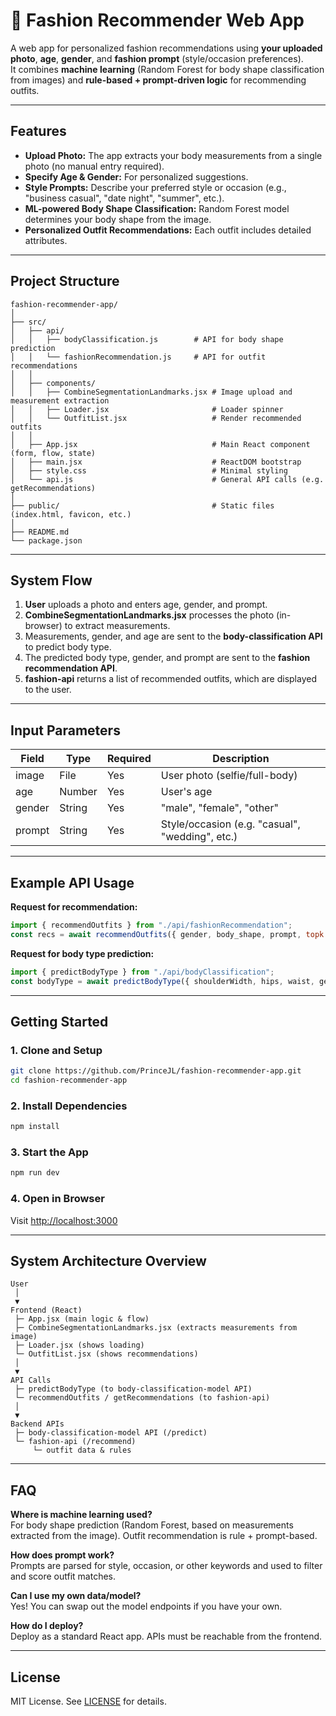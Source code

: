 # 👗 Fashion Recommender Web App

A web app for personalized fashion recommendations using **your uploaded photo**, **age**, **gender**, and **fashion prompt** (style/occasion preferences).  
It combines **machine learning** (Random Forest for body shape classification from images) and **rule-based + prompt-driven logic** for recommending outfits.

---

## Features

- **Upload Photo:** The app extracts your body measurements from a single photo (no manual entry required).
- **Specify Age & Gender:** For personalized suggestions.
- **Style Prompts:** Describe your preferred style or occasion (e.g., "business casual", "date night", "summer", etc.).
- **ML-powered Body Shape Classification:** Random Forest model determines your body shape from the image.
- **Personalized Outfit Recommendations:** Each outfit includes detailed attributes.

---

## Project Structure

```
fashion-recommender-app/
│
├── src/
│   ├── api/
│   │   ├── bodyClassification.js        # API for body shape prediction
│   │   └── fashionRecommendation.js     # API for outfit recommendations
│   │
│   ├── components/
│   │   ├── CombineSegmentationLandmarks.jsx # Image upload and measurement extraction
│   │   ├── Loader.jsx                       # Loader spinner
│   │   └── OutfitList.jsx                   # Render recommended outfits
│   │
│   ├── App.jsx                              # Main React component (form, flow, state)
│   ├── main.jsx                             # ReactDOM bootstrap
│   ├── style.css                            # Minimal styling
│   └── api.js                               # General API calls (e.g. getRecommendations)
│
├── public/                                  # Static files (index.html, favicon, etc.)
│
├── README.md
└── package.json
```

---

## System Flow

1. **User** uploads a photo and enters age, gender, and prompt.
2. **CombineSegmentationLandmarks.jsx** processes the photo (in-browser) to extract measurements.
3. Measurements, gender, and age are sent to the **body-classification API** to predict body type.
4. The predicted body type, gender, and prompt are sent to the **fashion recommendation API**.
5. **fashion-api** returns a list of recommended outfits, which are displayed to the user.

---

## Input Parameters

| Field        | Type     | Required | Description                                       |
|--------------|----------|----------|---------------------------------------------------|
| image        | File     | Yes      | User photo (selfie/full-body)                     |
| age          | Number   | Yes      | User's age                                        |
| gender       | String   | Yes      | "male", "female", "other"                         |
| prompt       | String   | Yes      | Style/occasion (e.g. "casual", "wedding", etc.)   |

---

## Example API Usage

**Request for recommendation:**  
```js
import { recommendOutfits } from "./api/fashionRecommendation";
const recs = await recommendOutfits({ gender, body_shape, prompt, topk: 3 });
```

**Request for body type prediction:**  
```js
import { predictBodyType } from "./api/bodyClassification";
const bodyType = await predictBodyType({ shoulderWidth, hips, waist, gender, age });
```

---

## Getting Started

### 1. Clone and Setup

```bash
git clone https://github.com/PrinceJL/fashion-recommender-app.git
cd fashion-recommender-app
```

### 2. Install Dependencies

```bash
npm install
```

### 3. Start the App

```bash
npm run dev
```

### 4. Open in Browser

Visit [http://localhost:3000](http://localhost:3000)

---

## System Architecture Overview

```
User
 │
 ▼
Frontend (React)
 ├─ App.jsx (main logic & flow)
 ├─ CombineSegmentationLandmarks.jsx (extracts measurements from image)
 ├─ Loader.jsx (shows loading)
 └─ OutfitList.jsx (shows recommendations)
 │
 ▼
API Calls
 ├─ predictBodyType (to body-classification-model API)
 └─ recommendOutfits / getRecommendations (to fashion-api)
 │
 ▼
Backend APIs
 ├─ body-classification-model API (/predict)
 └─ fashion-api (/recommend)
     └─ outfit data & rules
```

---

## FAQ

**Where is machine learning used?**  
For body shape prediction (Random Forest, based on measurements extracted from the image). Outfit recommendation is rule + prompt-based.

**How does prompt work?**  
Prompts are parsed for style, occasion, or other keywords and used to filter and score outfit matches.

**Can I use my own data/model?**  
Yes! You can swap out the model endpoints if you have your own.

**How do I deploy?**  
Deploy as a standard React app. APIs must be reachable from the frontend.

---

## License

MIT License. See [LICENSE](LICENSE) for details.